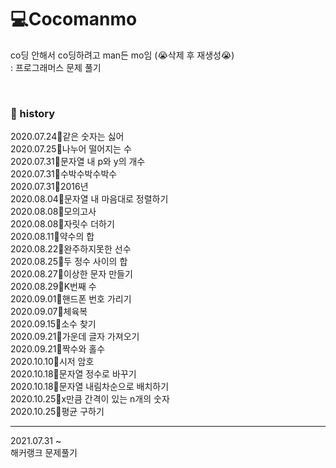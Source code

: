 # :computer:Cocomanmo

  
co딩 안해서 co딩하려고 man든 mo임   (:sob:삭제 후 재생성:sob:)  
: 프로그래머스 문제 풀기 
 
<br>


### :pushpin: history  
2020.07.24:deciduous_tree:같은 숫자는 싫어  
2020.07.25:deciduous_tree:나누어 떨어지는 수  
2020.07.31:deciduous_tree:문자열 내 p와 y의 개수  
2020.07.31:deciduous_tree:수박수박수박수  
2020.07.31:deciduous_tree:2016년  
2020.08.04:deciduous_tree:문자열 내 마음대로 정렬하기  
2020.08.08:deciduous_tree:모의고사  
2020.08.08:deciduous_tree:자릿수 더하기  
2020.08.11:deciduous_tree:약수의 합  
2020.08.22:deciduous_tree:완주하지못한 선수  
2020.08.25:deciduous_tree:두 정수 사이의 합  
2020.08.27:deciduous_tree:이상한 문자 만들기  
2020.08.29:deciduous_tree:K번째 수  
2020.09.01:deciduous_tree:핸드폰 번호 가리기  
2020.09.07:deciduous_tree:체육복  
2020.09.15:deciduous_tree:소수 찾기  
2020.09.21:deciduous_tree:가운데 글자 가져오기  
2020.09.21:deciduous_tree:짝수와 홀수  
2020.10.10:deciduous_tree:시저 암호  
2020.10.18:deciduous_tree:문자열 정수로 바꾸기  
2020.10.18:deciduous_tree:문자열 내림차순으로 배치하기  
2020.10.25:deciduous_tree:x만큼 간격이 있는 n개의 숫자  
2020.10.25:deciduous_tree:평균 구하기 

---
2021.07.31 ~  
해커랭크 문제풀기 
